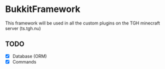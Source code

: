 # BukkitFramework
This framework will be used in all the custom plugins on the TGH minecraft server (ts.tgh.nu)

## TODO
- [x] Database (ORM)
- [x] Commands
